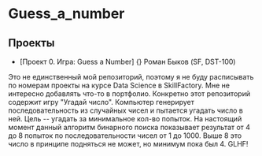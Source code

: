 # Guess_a_number

## Проекты
* [Проект 0. Игра: Guess a Number] {}
Роман Быков (SF, DST-100)

Это не единственный мой репозиторий, поэтому я не буду расписывать по номерам проекты на курсе Data Science в SkillFactory. 
Мне не интересно добавлять что-то в портфолио.
Конкретно этот репозиторий содержит игру "Угадай число".
Компьютер генерирует последовательность из случайных чисел и пытается угадать число в ней. Цель -- угадать за минимальное кол-во попыток. На настоящий момент данный алгоритм бинарного поиска показывает результат от 4 до 8 попыток по последовательности чисел от 1 до 1000. Выше 8 это число в принципе подняться не может, но минимум пока был 4.
GLHF!